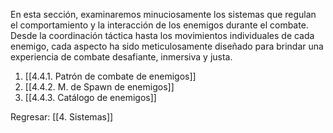 
En esta sección, examinaremos minuciosamente los sistemas que regulan el comportamiento y la interacción de los enemigos durante el combate. Desde la coordinación táctica hasta los movimientos individuales de cada enemigo, cada aspecto ha sido meticulosamente diseñado para brindar una experiencia de combate desafiante, inmersiva y justa.

1. [[4.4.1. Patrón de combate de enemigos]]
2. [[4.4.2. M. de Spawn de enemigos]]
3. [[4.4.3. Catálogo de enemigos]]


Regresar: [[4. Sistemas]]
